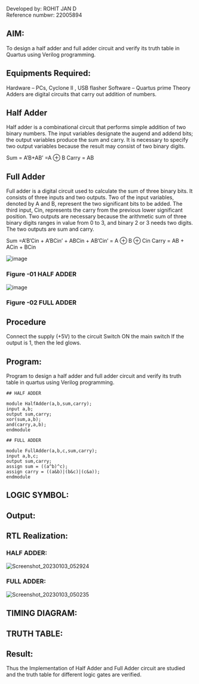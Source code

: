 Developed by: ROHIT JAN D  
Reference numbwr: 22005894  

## AIM:
To design a half adder and full adder circuit and verify its truth table in Quartus using Verilog programming.

## Equipments Required:
Hardware – PCs, Cyclone II , USB flasher
Software – Quartus prime
Theory
Adders are digital circuits that carry out addition of numbers.

## Half Adder
Half adder is a combinational circuit that performs simple addition of two binary numbers. The input variables designate the augend and addend bits; the output variables produce the sum and carry. It is necessary to specify two output variables because the result may consist of two binary digits.

Sum = A’B+AB’ =A ⊕ B Carry = AB

## Full Adder
Full adder is a digital circuit used to calculate the sum of three binary bits. It consists of three inputs and two outputs. Two of the input variables, denoted by A and B, represent the two significant bits to be added. The third input, Cin, represents the carry from the previous lower significant position. Two outputs are necessary because the arithmetic sum of three binary digits ranges in value from 0 to 3, and binary 2 or 3 needs two digits. The two outputs are sum and carry.

Sum =A’B’Cin + A’BCin’ + ABCin + AB’Cin’ = A ⊕ B ⊕ Cin Carry = AB + ACin + BCin

 ![image](https://user-images.githubusercontent.com/36288975/163552156-a13e5a56-c638-4110-97d9-8896907c8d25.png)

### Figure -01 HALF ADDER 


![image](https://user-images.githubusercontent.com/36288975/163552057-b3547877-6d07-45b4-b7e0-bcfebfad9e1d.png)

### Figure -02 FULL ADDER 

## Procedure

Connect the supply (+5V) to the circuit
Switch ON the main switch
If the output is 1, then the led glows.
## Program:  

Program to design a half adder and full adder circuit and verify its truth table in quartus using Verilog programming.  
```
## HALF ADDER  

module HalfAdder(a,b,sum,carry);
input a,b;
output sum,carry;
xor(sum,a,b);
and(carry,a,b);
endmodule  

## FULL ADDER  

module FullAdder(a,b,c,sum,carry);
input a,b,c;
output sum,carry;
assign sum = ((a^b)^c);
assign carry = ((a&b)|(b&c)|(c&a));
endmodule  
```  
## LOGIC SYMBOL:  

## Output:  

## RTL Realization:  

### HALF ADDER:  
![Screenshot_20230103_052924](https://user-images.githubusercontent.com/118707073/210356210-d6d8ea30-5cf7-44c7-a334-688f8656dff6.png)
### FULL ADDER:  
![Screenshot_20230103_050235](https://user-images.githubusercontent.com/118707073/210356563-ef254816-8e38-42a5-b2a4-7e8eb00b63ee.png)

## TIMING DIAGRAM:  

## TRUTH TABLE:  


## Result:  
Thus the Implementation of Half Adder and Full Adder circuit are studied and the truth table for different logic gates are verified.
